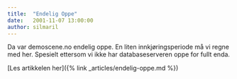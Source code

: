 ```yaml
---
title:  "Endelig Oppe"
date:   2001-11-07 13:00:00
author: silmaril
---
```

Da var demoscene.no endelig oppe. En liten innkjøringsperiode må vi
regne med her. Spesielt ettersom vi ikke har databaseserveren oppe for
fullt enda.

[Les artikkelen her]({% link _articles/endelig-oppe.md %})
